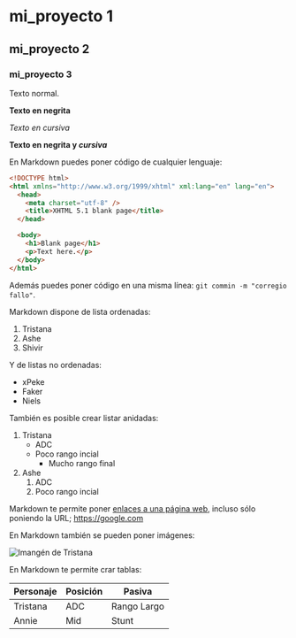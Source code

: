 # mi_proyecto 1

## mi_proyecto 2

### mi_proyecto 3

Texto normal.

**Texto en negrita**

*Texto en cursiva*

**Texto en negrita y _cursiva_**

En Markdown puedes poner código de cualquier lenguaje:

```HTML
<!DOCTYPE html>
<html xmlns="http://www.w3.org/1999/xhtml" xml:lang="en" lang="en">
  <head>
    <meta charset="utf-8" />
    <title>XHTML 5.1 blank page</title>
  </head>

  <body>
    <h1>Blank page</h1>
    <p>Text here.</p>
  </body>
</html>
```

Además puedes poner código en una misma línea: `git commin -m "corregio fallo"`.

Markdown dispone de lista ordenadas:

1. Tristana
2. Ashe
3. Shivir

Y de listas no ordenadas:

* xPeke 
* Faker
* Niels

También es posible crear listar anidadas:

1. Tristana
    * ADC
    * Poco rango incial
      * Mucho rango final
2. Ashe
    1. ADC
    2. Poco rango incial

Markdown te permite poner [enlaces a una página web](https://github.com/milq/lmsgi), incluso sólo poniendo la URL; https://google.com

En Markdown también se pueden poner imágenes:

![Imangén de Tristana](http://lolwp.com/wp-content/uploads/2012/02/Tristana-Classic.jpg 'Tristana')

En Markdown te permite crar tablas:

| Personaje | Posición | Pasiva      |
|-----------|----------|-------------|
| Tristana  | ADC      | Rango Largo |
| Annie     | Mid      | Stunt       |






